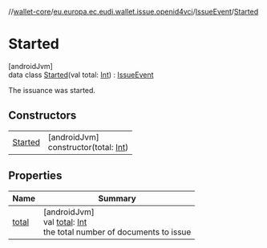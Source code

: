 //[wallet-core](../../../../index.md)/[eu.europa.ec.eudi.wallet.issue.openid4vci](../../index.md)/[IssueEvent](../index.md)/[Started](index.md)

# Started

[androidJvm]\
data class [Started](index.md)(val total: [Int](https://kotlinlang.org/api/latest/jvm/stdlib/kotlin-stdlib/kotlin/-int/index.html)) : [IssueEvent](../index.md)

The issuance was started.

## Constructors

| | |
|---|---|
| [Started](-started.md) | [androidJvm]<br>constructor(total: [Int](https://kotlinlang.org/api/latest/jvm/stdlib/kotlin-stdlib/kotlin/-int/index.html)) |

## Properties

| Name | Summary |
|---|---|
| [total](total.md) | [androidJvm]<br>val [total](total.md): [Int](https://kotlinlang.org/api/latest/jvm/stdlib/kotlin-stdlib/kotlin/-int/index.html)<br>the total number of documents to issue |
